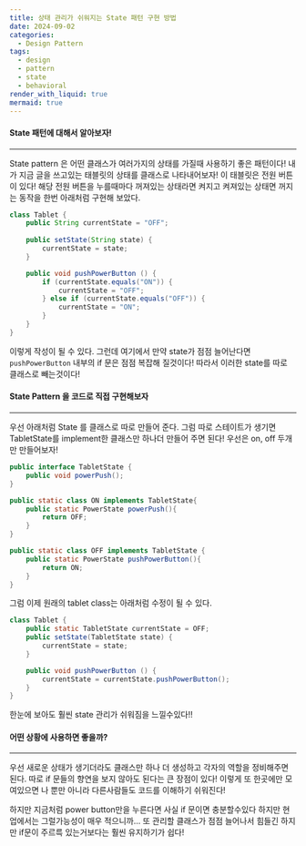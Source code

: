 ```yaml
---
title: 상태 관리가 쉬워지는 State 패턴 구현 방법
date: 2024-09-02
categories:
  - Design Pattern
tags:
  - design
  - pattern
  - state
  - behavioral
render_with_liquid: true
mermaid: true
---
```

#### State 패턴에 대해서 알아보자!
---
State pattern 은 어떤 클래스가 여러가지의 상태를 가질때 사용하기 좋은 패턴이다! 내가 지금 글을 쓰고있는 태블릿의 상태를 클래스로 나타내어보자! 이 태블릿은 전원 버튼이 있다! 해당 전원 버튼을 누를때마다
꺼져있는 상태라면 켜지고 켜져있는 상태면 꺼지는 동작을 한번 아래처럼 구현해 보았다.


```java
class Tablet {
	public String currentState = "OFF";
	
	public setState(String state) {
		currentState = state;
	}

	public void pushPowerButton () {
		if (currentState.equals("ON")) {
			currentState = "OFF";
		} else if (currentState.equals("OFF")) {
			currentState = "ON";
		}
	}
}
```

이렇게 작성이 될 수 있다. 그런데 여기에서 만약 state가 점점 늘어난다면 `pushPowerButton` 내부의 if 문은 점점 복잡해 질것이다! 따라서 이러한 state를 따로 클래스로 빼는것이다!

#### State Pattern 을 코드로 직접 구현해보자
---
우선 아래처럼 State 를 클래스로 따로 만들어 준다. 그럼 따로 스테이트가 생기면 TabletState를 implement한 클래스만 하나더 만들어 주면 된다! 우선은 on, off 두개만 만들어보자!

```java
public interface TabletState {
	public void powerPush();
}

public static class ON implements TabletState{  
    public static PowerState powerPush(){  
		return OFF;
    }  
}  

public static class OFF implements TabletState {  
    public static PowerState pushPowerButton(){  
		return ON;
    }  
}
```

그럼 이제 원래의 tablet class는 아래처럼 수정이 될 수 있다.

```java
class Tablet {
	public static TabletState currentState = OFF;	
	public setState(TabletState state) {
		currentState = state;
	}

	public void pushPowerButton () {
		currentState = currentState.pushPowerButton();
	}
}
```

한눈에 보아도 훨씬 state 관리가 쉬워짐을 느낄수있다!!

#### 어떤 상황에 사용하면 좋을까?
---
우선 새로운 상태가 생기더라도 클래스만 하나 더 생성하고 각자의 역할을 정비해주면 된다. 따로 if 문들의 향연을 보지 않아도 된다는 큰 장점이 있다! 이렇게 또 한곳에만 모여있으면 나 뿐만 아니라 다른사람들도 코드를 이해하기 쉬워진다!

하지만 지금처럼 power button만을 누른다면 사실 if 문이면 충분할수있다 하지만 현업에서는 그럴가능성이 매우 적으니까... 또 관리할 클래스가 점점 늘어나서 힘들긴 하지만 if문이 주르륵 있는거보다는 훨씬 유지하기가 쉽다!
